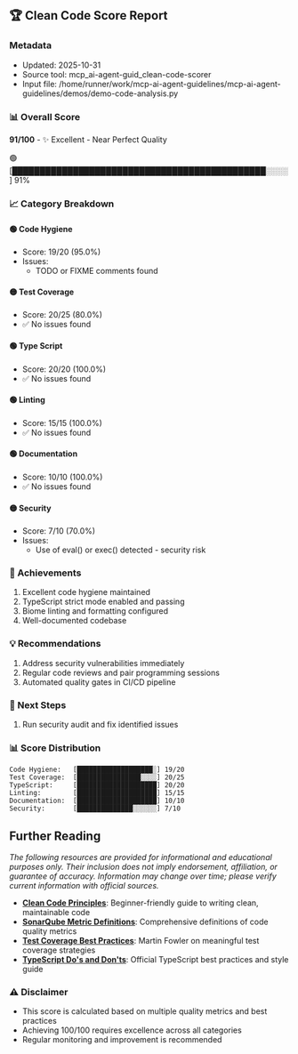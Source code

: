 ## 🏆 Clean Code Score Report

### Metadata
- Updated: 2025-10-31
- Source tool: mcp_ai-agent-guid_clean-code-scorer
- Input file: /home/runner/work/mcp-ai-agent-guidelines/mcp-ai-agent-guidelines/demos/demo-code-analysis.py

### 📊 Overall Score
**91/100** - ✨ Excellent - Near Perfect Quality

🟢 [██████████████████████████████████████████████░░░░] 91%

### 📈 Category Breakdown

#### 🟢 Code Hygiene
- Score: 19/20 (95.0%)
- Issues:
  - TODO or FIXME comments found

#### 🟡 Test Coverage
- Score: 20/25 (80.0%)
- ✅ No issues found

#### 🟢 Type Script
- Score: 20/20 (100.0%)
- ✅ No issues found

#### 🟢 Linting
- Score: 15/15 (100.0%)
- ✅ No issues found

#### 🟢 Documentation
- Score: 10/10 (100.0%)
- ✅ No issues found

#### 🟡 Security
- Score: 7/10 (70.0%)
- Issues:
  - Use of eval() or exec() detected - security risk

### 🎉 Achievements
1. Excellent code hygiene maintained
2. TypeScript strict mode enabled and passing
3. Biome linting and formatting configured
4. Well-documented codebase


### 💡 Recommendations
1. Address security vulnerabilities immediately
2. Regular code reviews and pair programming sessions
3. Automated quality gates in CI/CD pipeline

### 🚀 Next Steps
1. Run security audit and fix identified issues

### 📊 Score Distribution
```
Code Hygiene:   [███████████████████░] 19/20
Test Coverage:  [████████████████░░░░] 20/25
TypeScript:     [████████████████████] 20/20
Linting:        [████████████████████] 15/15
Documentation:  [████████████████████] 10/10
Security:       [██████████████░░░░░░] 7/10
```


## Further Reading

*The following resources are provided for informational and educational purposes only. Their inclusion does not imply endorsement, affiliation, or guarantee of accuracy. Information may change over time; please verify current information with official sources.*

- **[Clean Code Principles](https://www.freecodecamp.org/news/clean-coding-for-beginners/)**: Beginner-friendly guide to writing clean, maintainable code
- **[SonarQube Metric Definitions](https://docs.sonarqube.org/latest/user-guide/metric-definitions/)**: Comprehensive definitions of code quality metrics
- **[Test Coverage Best Practices](https://martinfowler.com/bliki/TestCoverage.html)**: Martin Fowler on meaningful test coverage strategies
- **[TypeScript Do's and Don'ts](https://www.typescriptlang.org/docs/handbook/declaration-files/do-s-and-don-ts.html)**: Official TypeScript best practices and style guide



### ⚠️ Disclaimer
- This score is calculated based on multiple quality metrics and best practices
- Achieving 100/100 requires excellence across all categories
- Regular monitoring and improvement is recommended
